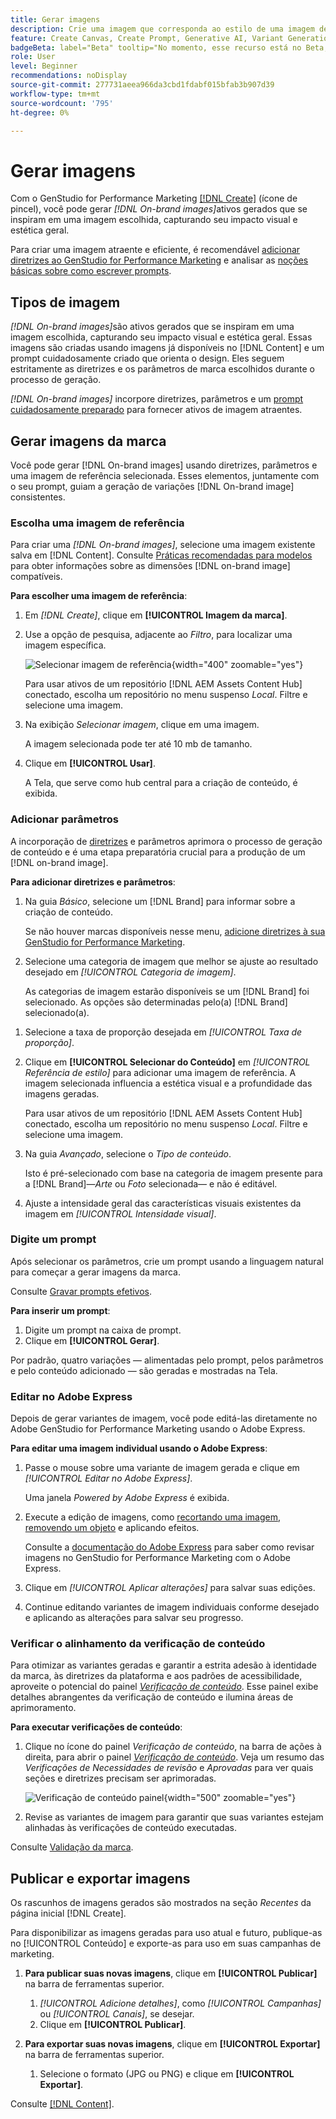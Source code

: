 ```yaml
---
title: Gerar imagens
description: Crie uma imagem que corresponda ao estilo de uma imagem de referência no Adobe [!DNL GenStudio] for Performance Marketing.
feature: Create Canvas, Create Prompt, Generative AI, Variant Generation, Content Generation
badgeBeta: label="Beta" tooltip="No momento, esse recurso está no Beta, portanto, algumas funcionalidades podem estar limitadas ou sujeitas a alterações."
role: User
level: Beginner
recommendations: noDisplay
source-git-commit: 277731aeea966da3cbd1fdabf015bfab3b907d39
workflow-type: tm+mt
source-wordcount: '795'
ht-degree: 0%

---
```


# Gerar imagens

Com o GenStudio for Performance Marketing [[!DNL Create]](/help/user-guide/create/overview.md) (ícone de pincel), você pode gerar _[!DNL On-brand images]_&#x200B;ativos gerados que se inspiram em uma imagem escolhida, capturando seu impacto visual e estética geral.<!-- [two types of images](#image-types) using GenStudio for Performance Marketing [[!DNL Create]](/help/user-guide/create/overview.md) (paintbrush icon)—_[!DNL On-brand images]_ and _[!DNL Similar images]_. -->

Para criar uma imagem atraente e eficiente, é recomendável [adicionar diretrizes ao GenStudio for Performance Marketing](/help/user-guide/guidelines/add-guidelines.md) e analisar as [noções básicas sobre como escrever prompts](/help/user-guide/effective-prompts.md).

## Tipos de imagem

_[!DNL On-brand images]_&#x200B;são ativos gerados que se inspiram em uma imagem escolhida, capturando seu impacto visual e estética geral. Essas imagens são criadas usando imagens já disponíveis no [!DNL Content] e um prompt cuidadosamente criado que orienta o design. Eles seguem estritamente as diretrizes e os parâmetros de marca escolhidos durante o processo de geração.

_[!DNL On-brand images]_<!-- and _[!DNL Similar images]_ --> incorpore diretrizes, parâmetros e um [prompt cuidadosamente preparado](/help/user-guide/effective-prompts.md) para fornecer ativos de imagem atraentes.

<!-- * _[!DNL Similar images]_—Image assets created with strong similarity to an existing selected image available in [!DNL Content]. When generating similar images, GenStudio for Performance Marketing redesigns the selected image, giving slight variations on the content to provide variety and nuance. -->

## Gerar imagens da marca

Você pode gerar [!DNL On-brand images] usando diretrizes, parâmetros e uma imagem de referência selecionada. Esses elementos, juntamente com o seu prompt, guiam a geração de variações [!DNL On-brand image] consistentes.

### Escolha uma imagem de referência

Para criar uma _[!DNL On-brand images]_, selecione uma imagem existente salva em [!DNL Content]. Consulte [Práticas recomendadas para modelos](/help/user-guide/content/best-practices-for-templates.md#follow-channel-specific-template-guidelines) para obter informações sobre as dimensões [!DNL on-brand image] compatíveis.

**Para escolher uma imagem de referência**:

1. Em _[!DNL Create]_, clique em **[!UICONTROL Imagem da marca]**.
1. Use a opção de pesquisa, adjacente ao _Filtro_, para localizar uma imagem específica.

   ![Selecionar imagem de referência](/help/assets/select-img.png){width="400" zoomable="yes"}

   Para usar ativos de um repositório [!DNL AEM Assets Content Hub] conectado, escolha um repositório no menu suspenso _Local_. Filtre e selecione uma imagem.

1. Na exibição _Selecionar imagem_, clique em uma imagem.

   A imagem selecionada pode ter até 10 mb de tamanho.

1. Clique em **[!UICONTROL Usar]**.

   A Tela, que serve como hub central para a criação de conteúdo, é exibida.

### Adicionar parâmetros

A incorporação de [diretrizes](/help/user-guide/guidelines/overview.md) e parâmetros aprimora o processo de geração de conteúdo e é uma etapa preparatória crucial para a produção de um [!DNL on-brand image].

**Para adicionar diretrizes e parâmetros**:

1. Na guia _Básico_, selecione um [!DNL Brand] para informar sobre a criação de conteúdo.

   Se não houver marcas disponíveis nesse menu, [adicione diretrizes à sua GenStudio for Performance Marketing](/help/user-guide/guidelines/add-guidelines.md).

1. Selecione uma categoria de imagem que melhor se ajuste ao resultado desejado em _[!UICONTROL Categoria de imagem]_.

   As categorias de imagem estarão disponíveis se um [!DNL Brand] foi selecionado. As opções são determinadas pelo(a) [!DNL Brand] selecionado(a).

<!-- 1. _(Optional)_ Select a custom model from _[!UICONTROL Model]_.

   Models are available if you access to [custom models in Firefly](https://adobedx.slack.com/archives/CMF1JGMLY/p1743534402774569). The _Models_ list will be blank if you do not have access. -->

1. Selecione a taxa de proporção desejada em _[!UICONTROL Taxa de proporção]_.
1. Clique em **[!UICONTROL Selecionar do Conteúdo]** em _[!UICONTROL Referência de estilo]_ para adicionar uma imagem de referência. A imagem selecionada influencia a estética visual e a profundidade das imagens geradas.

   Para usar ativos de um repositório [!DNL AEM Assets Content Hub] conectado, escolha um repositório no menu suspenso _Local_. Filtre e selecione uma imagem.

1. Na guia _Avançado_, selecione o _Tipo de conteúdo_.

   Isto é pré-selecionado com base na categoria de imagem presente para a [!DNL Brand]—_Arte_ ou _Foto_ selecionada— e não é editável.

1. Ajuste a intensidade geral das características visuais existentes da imagem em _[!UICONTROL Intensidade visual]_.

### Digite um prompt

Após selecionar os parâmetros, crie um prompt usando a linguagem natural para começar a gerar imagens da marca.

Consulte [Gravar prompts efetivos](/help/user-guide/effective-prompts.md).

**Para inserir um prompt**:

1. Digite um prompt na caixa de prompt.
1. Clique em **[!UICONTROL Gerar]**.

Por padrão, quatro variações — alimentadas pelo prompt, pelos parâmetros e pelo conteúdo adicionado — são geradas e mostradas na Tela.

### Editar no Adobe Express

Depois de gerar variantes de imagem, você pode editá-las diretamente no Adobe GenStudio for Performance Marketing usando o Adobe Express.

**Para editar uma imagem individual usando o Adobe Express**:

1. Passe o mouse sobre uma variante de imagem gerada e clique em _[!UICONTROL Editar no Adobe Express]_.

   Uma janela _Powered by Adobe Express_ é exibida.

1. Execute a edição de imagens, como [recortando uma imagem](https://helpx.adobe.com/express/create-and-edit-images/edit-images/crop-images.html), [removendo um objeto](https://helpx.adobe.com/express/create-and-edit-images/create-and-modify-with-generative-ai/remove-objects-generative-fill.html) e aplicando efeitos.

   Consulte a [documentação do Adobe Express](https://helpx.adobe.com/express/user-guide.html) para saber como revisar imagens no GenStudio for Performance Marketing com o Adobe Express.

1. Clique em _[!UICONTROL Aplicar alterações]_ para salvar suas edições.
1. Continue editando variantes de imagem individuais conforme desejado e aplicando as alterações para salvar seu progresso.

### Verificar o alinhamento da verificação de conteúdo

Para otimizar as variantes geradas e garantir a estrita adesão à identidade da marca, às diretrizes da plataforma e aos padrões de acessibilidade, aproveite o potencial do painel [_Verificação de conteúdo_](/help/user-guide/guidelines/brand-validation.md#content-check-panel). Esse painel exibe detalhes abrangentes da verificação de conteúdo e ilumina áreas de aprimoramento.

**Para executar verificações de conteúdo**:

1. Clique no ícone do painel _Verificação de conteúdo_, na barra de ações à direita, para abrir o painel [_Verificação de conteúdo_](/help/user-guide/guidelines/brand-validation.md#content-check-panel). Veja um resumo das *Verificações de Necessidades de revisão* e *Aprovadas* para ver quais seções e diretrizes precisam ser aprimoradas.

   ![_Verificação de conteúdo_ painel](/help/assets/content-check-img.png){width="500" zoomable="yes"}

1. Revise as variantes de imagem para garantir que suas variantes estejam alinhadas às verificações de conteúdo executadas.

Consulte [Validação da marca](/help/user-guide/guidelines/brand-validation.md).

<!-- ## Generate Similar images

You can quickly generate images similar to a selected image within [!DNL Content] from the [!DNL Create] home.

**To create _[!DNL Similar images]_**:

1. In _[!DNL Create]_, click **[!UICONTROL Similar images]**.
1. Use the search option, adjacent to _Filter_, to find a specific image.

   To use assets from a connected [!DNL AEM Assets Content Hub] repository, choose a repository from the _Location_ drop-down menu. Filter and select one image.

1. In the _Select image_ view, click on an image.
1. Click **[!UICONTROL Use]**.

   The Canvas, which serves as the central hub for content creation, is displayed. Four image variations similar to the original selected image appear.

   ![Generate similar images](/help/assets/generate-similar.png){width="400" zoomable="yes"} -->

## Publicar e exportar imagens

Os rascunhos de imagens gerados são mostrados na seção _Recentes_ da página inicial [!DNL Create].

Para disponibilizar as imagens geradas para uso atual e futuro, publique-as no [!UICONTROL Conteúdo] e exporte-as para uso em suas campanhas de marketing.

1. **Para publicar suas novas imagens**, clique em **[!UICONTROL Publicar]** na barra de ferramentas superior.
   1. _[!UICONTROL Adicione detalhes]_, como _[!UICONTROL Campanhas]_ ou _[!UICONTROL Canais]_, se desejar.
   1. Clique em **[!UICONTROL Publicar]**.

1. **Para exportar suas novas imagens**, clique em **[!UICONTROL Exportar]** na barra de ferramentas superior.
   1. Selecione o formato (JPG ou PNG) e clique em **[!UICONTROL Exportar]**.

Consulte [[!DNL Content]](/help/user-guide/content/overview.md#search-and-find-approved-content).
